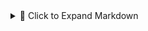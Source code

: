 <details> <summary>📄 Click to Expand Markdown</summary>

# Repository GitHub Actions and Secrets Overview

This document outlines the current GitHub Actions workflows across all repositories in the homelab ecosystem, along with the required GitHub Secrets for each.

---

## 📁 Repository: `homelab-gitops-auditor`

**Workflows:**
- `Daily GitOps Audit` (PowerShell script)

**Secrets Required:**
- _None at this time_

**Notes:**
- Uses built-in `GITHUB_TOKEN` to commit audit reports.
- Will be extended to generate weekly summary reports and email notifications.

---

## 📁 Repository: `component-ab-gateway`

**Workflows:**
- `Weekly Sync with Upstream`

**Secrets Required:**
- `GH_TOKEN_ADMIN_AB_GATEWAY`: Fine-grained personal access token scoped to this fork, with `Contents: Read & Write`.

**Notes:**
- Keeps forked repository in sync with `AprilBrother/component-ab-gateway` weekly.
- Optionally extend to notify or summarize updates.

---

## 📁 Repository: `home-assistant-config`

**Workflows:**
- `YAML Lint` (runs on push/PR)

**Secrets Required:**
- _None_

**Notes:**
- Runs `yamllint` to validate configuration YAMLs.
- Consider adding schema or config validation in the future.

---

## 📁 Repository: `ESPHome`

**Workflows:**
- `Validate ESPHome YAML`

**Secrets Required:**
- _None_

**Notes:**
- Uses `esphome config` to check YAML for errors.
- Can be extended to compile firmware automatically.

---

## 📁 Repository: `Homelab`

**Workflows:**
- `Weekly Homelab Health Check`

**Secrets Required:**
- _None currently_

**Planned Extensions:**
- Central summary of audit results
- Project status dashboard
- Integration with external notifications (email, webhook)

---

## 🔐 Extended Secrets (Planned)

| Secret Name                | Purpose                                          | Scope                      |
|----------------------------|--------------------------------------------------|-----------------------------|
| `GH_TOKEN_ADMIN_AB_GATEWAY` | Push changes to `component-ab-gateway` fork     | `component-ab-gateway` repo|
| `EMAIL_USERNAME`          | Send audit summary emails                       | `homelab-gitops-auditor` (future)|
| `EMAIL_PASSWORD`          | SMTP auth token or app-specific password        | `homelab-gitops-auditor` (future)|

---

_Last updated: 2025-03-26_
</details>
